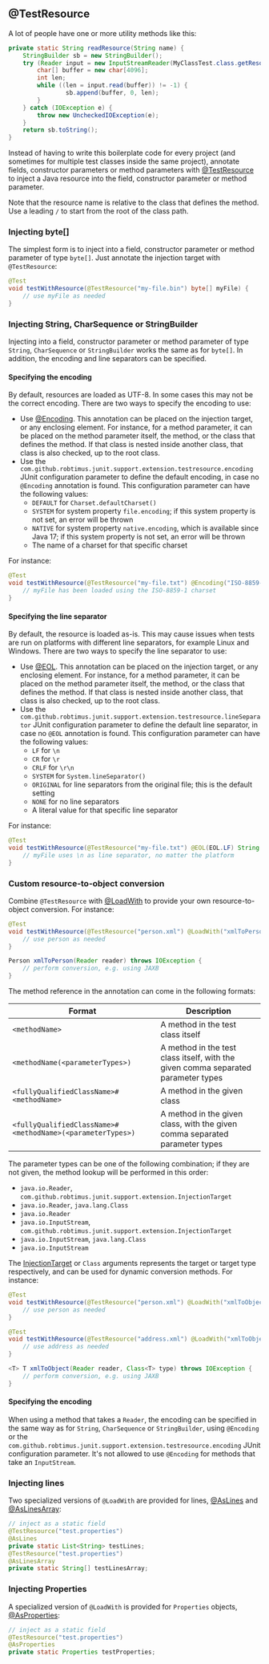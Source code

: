 <head>
  <title>@TestResource</title>
</head>

## @TestResource

A lot of people have one or more utility methods like this:

```java
private static String readResource(String name) {
    StringBuilder sb = new StringBuilder();
    try (Reader input = new InputStreamReader(MyClassTest.class.getResourceAsStream(name), StandardCharsets.UTF_8)) {
        char[] buffer = new char[4096];
        int len;
        while ((len = input.read(buffer)) != -1) {
                sb.append(buffer, 0, len);
        }
    } catch (IOException e) {
        throw new UncheckedIOException(e);
    }
    return sb.toString();
}
```

Instead of having to write this boilerplate code for every project (and sometimes for multiple test classes inside the same project), annotate fields, constructor parameters or method parameters with [@TestResource](../apidocs/com.github.robtimus.junit.support/com/github/robtimus/junit/support/extension/testresource/TestResource.html) to inject a Java resource into the field, constructor parameter or method parameter.

Note that the resource name is relative to the class that defines the method. Use a leading `/` to start from the root of the class path.

### Injecting byte[]

The simplest form is to inject into a field, constructor parameter or method parameter of type `byte[]`. Just annotate the injection target with `@TestResource`:

```java
@Test
void testWithResource(@TestResource("my-file.bin") byte[] myFile) {
    // use myFile as needed
}
```

### Injecting String, CharSequence or StringBuilder

Injecting into a field, constructor parameter or method parameter of type `String`, `CharSequence` or `StringBuilder` works the same as for `byte[]`. In addition, the encoding and line separators can be specified.

#### Specifying the encoding

By default, resources are loaded as UTF-8. In some cases this may not be the correct encoding. There are two ways to specify the encoding to use:

* Use [@Encoding](../apidocs/com.github.robtimus.junit.support/com/github/robtimus/junit/support/extension/testresource/Encoding.html). This annotation can be placed on the injection target, or any enclosing element. For instance, for a method parameter, it can be placed on the method parameter itself, the method, or the class that defines the method. If that class is nested inside another class, that class is also checked, up to the root class.
* Use the `com.github.robtimus.junit.support.extension.testresource.encoding` JUnit configuration parameter to define the default encoding, in case no `@Encoding` annotation is found. This configuration parameter can have the following values:
    * `DEFAULT` for `Charset.defaultCharset()`
    * `SYSTEM` for system property `file.encoding`; if this system property is not set, an error will be thrown
    * `NATIVE` for system property `native.encoding`, which is available since Java 17; if this system property is not set, an error will be thrown
    * The name of a charset for that specific charset

For instance:

```java
@Test
void testWithResource(@TestResource("my-file.txt") @Encoding("ISO-8859-1") String myFile) {
    // myFile has been loaded using the ISO-8859-1 charset
}
```


#### Specifying the line separator

By default, the resource is loaded as-is. This may cause issues when tests are run on platforms with different line separators, for example Linux and Windows. There are two ways to specify the line separator to use:

* Use [@EOL](../apidocs/com.github.robtimus.junit.support/com/github/robtimus/junit/support/extension/testresource/EOL.html). This annotation can be placed on the injection target, or any enclosing element. For instance, for a method parameter, it can be placed on the method parameter itself, the method, or the class that defines the method. If that class is nested inside another class, that class is also checked, up to the root class.
* Use the `com.github.robtimus.junit.support.extension.testresource.lineSeparator` JUnit configuration parameter to define the default line separator, in case no `@EOL` annotation is found. This configuration parameter can have the following values:
    * `LF` for `\n`
    * `CR` for `\r`
    * `CRLF` for `\r\n`
    * `SYSTEM` for `System.lineSeparator()`
    * `ORIGINAL` for line separators from the original file; this is the default setting
    * `NONE` for no line separators
    * A literal value for that specific line separator

For instance:

```java
@Test
void testWithResource(@TestResource("my-file.txt") @EOL(EOL.LF) String myFile) {
    // myFile uses \n as line separator, no matter the platform
}
```

### Custom resource-to-object conversion

Combine `@TestResource` with [@LoadWith](../apidocs/com.github.robtimus.junit.support/com/github/robtimus/junit/support/extension/testresource/LoadWith.html) to provide your own resource-to-object conversion. For instance:

```java
@Test
void testWithResource(@TestResource("person.xml") @LoadWith("xmlToPerson") Person person) {
    // use person as needed
}

Person xmlToPerson(Reader reader) throws IOException {
    // perform conversion, e.g. using JAXB
}
```

The method reference in the annotation can come in the following formats:

| Format                                                   | Description                                                                       |
|----------------------------------------------------------|-----------------------------------------------------------------------------------|
|`<methodName>`                                            | A method in the test class itself                                                 |
|`<methodName(<parameterTypes>)`                           | A method in the test class itself, with the given comma separated parameter types |
|`<fullyQualifiedClassName>#<methodName>`                  | A method in the given class                                                       |
|`<fullyQualifiedClassName>#<methodName>(<parameterTypes>)`| A method in the given class, with the given comma separated parameter types       |

The parameter types can be one of the following combination; if they are not given, the method lookup will be performed in this order:
* `java.io.Reader`, `com.github.robtimus.junit.support.extension.InjectionTarget`
* `java.io.Reader`, `java.lang.Class`
* `java.io.Reader`
* `java.io.InputStream`, `com.github.robtimus.junit.support.extension.InjectionTarget`
* `java.io.InputStream`, `java.lang.Class`
* `java.io.InputStream`

The [InjectionTarget](../apidocs/com.github.robtimus.junit.support/com/github/robtimus/junit/support/extension/InjectionTarget.html) or `Class` arguments represents the target or target type respectively, and can be used for dynamic conversion methods. For instance:

```java
@Test
void testWithResource(@TestResource("person.xml") @LoadWith("xmlToObject") Person person) {
    // use person as needed
}

@Test
void testWithResource(@TestResource("address.xml") @LoadWith("xmlToObject") Address address) {
    // use address as needed
}

<T> T xmlToObject(Reader reader, Class<T> type) throws IOException {
    // perform conversion, e.g. using JAXB
}
```


#### Specifying the encoding

When using a method that takes a `Reader`, the encoding can be specified in the same way as for `String`, `CharSequence` or `StringBuilder`, using `@Encoding` or the `com.github.robtimus.junit.support.extension.testresource.encoding` JUnit configuration parameter. It's not allowed to use `@Encoding` for methods that take an `InputStream`.

### Injecting lines

Two specialized versions of `@LoadWith` are provided for lines, [@AsLines](../apidocs/com.github.robtimus.junit.support/com/github/robtimus/junit/support/extension/testresource/AsLines.html) and [@AsLinesArray](../apidocs/com.github.robtimus.junit.support/com/github/robtimus/junit/support/extension/testresource/AsLinesArray.html):

```java
// inject as a static field
@TestResource("test.properties")
@AsLines
private static List<String> testLines;
@TestResource("test.properties")
@AsLinesArray
private static String[] testLinesArray;
```

### Injecting Properties

A specialized version of `@LoadWith` is provided for `Properties` objects, [@AsProperties](../apidocs/com.github.robtimus.junit.support/com/github/robtimus/junit/support/extension/testresource/AsProperties.html):

```java
// inject as a static field
@TestResource("test.properties")
@AsProperties
private static Properties testProperties;
```
